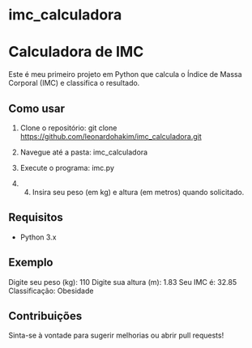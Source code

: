 # imc_calculadora

# Calculadora de IMC

Este é meu primeiro projeto em Python que calcula o Índice de Massa Corporal (IMC) e classifica o resultado.

## Como usar
1. Clone o repositório: git clone https://github.com/leonardohakim/imc_calculadora.git

2. Navegue até a pasta: imc_calculadora

3. Execute o programa: imc.py

4. 4. Insira seu peso (em kg) e altura (em metros) quando solicitado.

## Requisitos
- Python 3.x

## Exemplo  

Digite seu peso (kg): 110
Digite sua altura (m): 1.83
Seu IMC é: 32.85
Classificação: Obesidade


## Contribuições
Sinta-se à vontade para sugerir melhorias ou abrir pull requests!
